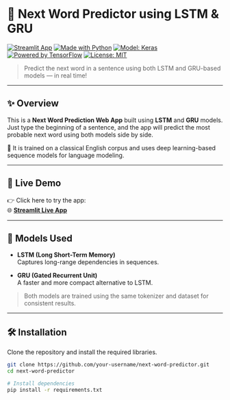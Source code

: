 # 🔮 Next Word Predictor using LSTM & GRU

[![Streamlit App](https://img.shields.io/badge/Live-App-success?logo=streamlit)](https://kfjhvh2skgdpthmrnitgdc.streamlit.app/)
[![Made with Python](https://img.shields.io/badge/Made%20with-Python-blue?logo=python)](https://www.python.org/)
[![Model: Keras](https://img.shields.io/badge/Model-Keras-red?logo=keras)](https://keras.io/)
[![Powered by TensorFlow](https://img.shields.io/badge/Powered%20by-TensorFlow-orange?logo=tensorflow)](https://www.tensorflow.org/)
[![License: MIT](https://img.shields.io/badge/License-MIT-green.svg)](LICENSE)

> Predict the next word in a sentence using both LSTM and GRU-based models — in real time!

---

## ✨ Overview

This is a **Next Word Prediction Web App** built using **LSTM** and **GRU** models. Just type the beginning of a sentence, and the app will predict the most probable next word using both models side by side.

🎯 It is trained on a classical English corpus and uses deep learning-based sequence models for language modeling.

---

## 🔗 Live Demo

👉 Click here to try the app:  
🌐 **[Streamlit Live App](https://kfjhvh2skgdpthmrnitgdc.streamlit.app/)**

---

## 🧠 Models Used

- **LSTM (Long Short-Term Memory)**  
  Captures long-range dependencies in sequences.

- **GRU (Gated Recurrent Unit)**  
  A faster and more compact alternative to LSTM.

> Both models are trained using the same tokenizer and dataset for consistent results.

---

## 🛠️ Installation

Clone the repository and install the required libraries.

```bash
git clone https://github.com/your-username/next-word-predictor.git
cd next-word-predictor

# Install dependencies
pip install -r requirements.txt
